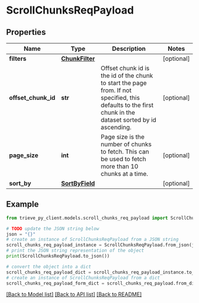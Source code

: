 # ScrollChunksReqPayload


## Properties

Name | Type | Description | Notes
------------ | ------------- | ------------- | -------------
**filters** | [**ChunkFilter**](ChunkFilter.md) |  | [optional] 
**offset_chunk_id** | **str** | Offset chunk id is the id of the chunk to start the page from. If not specified, this defaults to the first chunk in the dataset sorted by id ascending. | [optional] 
**page_size** | **int** | Page size is the number of chunks to fetch. This can be used to fetch more than 10 chunks at a time. | [optional] 
**sort_by** | [**SortByField**](SortByField.md) |  | [optional] 

## Example

```python
from trieve_py_client.models.scroll_chunks_req_payload import ScrollChunksReqPayload

# TODO update the JSON string below
json = "{}"
# create an instance of ScrollChunksReqPayload from a JSON string
scroll_chunks_req_payload_instance = ScrollChunksReqPayload.from_json(json)
# print the JSON string representation of the object
print(ScrollChunksReqPayload.to_json())

# convert the object into a dict
scroll_chunks_req_payload_dict = scroll_chunks_req_payload_instance.to_dict()
# create an instance of ScrollChunksReqPayload from a dict
scroll_chunks_req_payload_form_dict = scroll_chunks_req_payload.from_dict(scroll_chunks_req_payload_dict)
```
[[Back to Model list]](../README.md#documentation-for-models) [[Back to API list]](../README.md#documentation-for-api-endpoints) [[Back to README]](../README.md)


